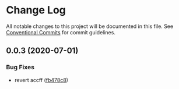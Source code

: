 # Change Log

All notable changes to this project will be documented in this file.
See [Conventional Commits](https://conventionalcommits.org) for commit guidelines.

## 0.0.3 (2020-07-01)

### Bug Fixes

- revert accff ([fb478c8](https://github.com/foursquare/web-packages/commit/fb478c8))

